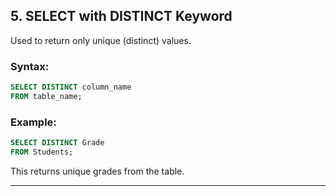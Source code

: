 ## 5. SELECT with DISTINCT Keyword

Used to return only unique (distinct) values.

### Syntax:

```sql
SELECT DISTINCT column_name
FROM table_name;
```

### Example:

```sql
SELECT DISTINCT Grade
FROM Students;
```

This returns unique grades from the table.

---